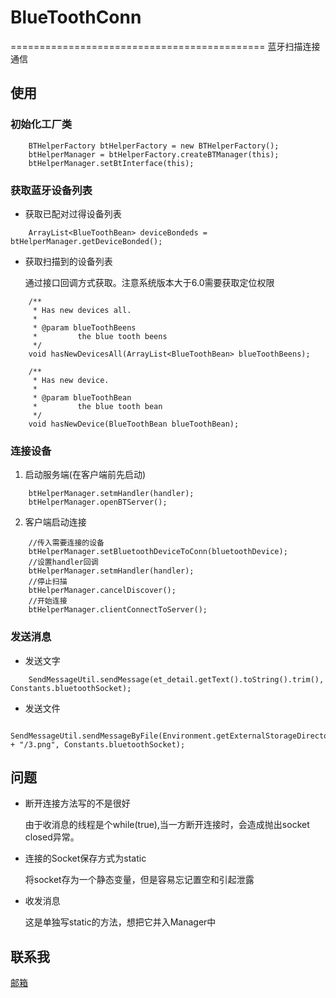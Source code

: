 # BlueToothConn
============================================
蓝牙扫描连接通信

## 使用
### 初始化工厂类
```
    BTHelperFactory btHelperFactory = new BTHelperFactory();
    btHelperManager = btHelperFactory.createBTManager(this);
    btHelperManager.setBtInterface(this);
```

### 获取蓝牙设备列表
- 获取已配对过得设备列表
```
    ArrayList<BlueToothBean> deviceBondeds = btHelperManager.getDeviceBonded();
```

- 获取扫描到的设备列表

    通过接口回调方式获取。注意系统版本大于6.0需要获取定位权限
```
    /**
     * Has new devices all.
     *
     * @param blueToothBeens
     *         the blue tooth beens
     */
    void hasNewDevicesAll(ArrayList<BlueToothBean> blueToothBeens);
    
    /**
     * Has new device.
     *
     * @param blueToothBean
     *         the blue tooth bean
     */
    void hasNewDevice(BlueToothBean blueToothBean);
```

### 连接设备
1.  启动服务端(在客户端前先启动)
```
    btHelperManager.setmHandler(handler);
    btHelperManager.openBTServer();
```
2.  客户端启动连接
```
    //传入需要连接的设备
    btHelperManager.setBluetoothDeviceToConn(bluetoothDevice);
    //设置handler回调
    btHelperManager.setmHandler(handler);
    //停止扫描
    btHelperManager.cancelDiscover();
    //开始连接
    btHelperManager.clientConnectToServer();
```

### 发送消息
- 发送文字
```
    SendMessageUtil.sendMessage(et_detail.getText().toString().trim(), Constants.bluetoothSocket);
```
- 发送文件
```
    SendMessageUtil.sendMessageByFile(Environment.getExternalStorageDirectory() + "/3.png", Constants.bluetoothSocket);
```

## 问题
- 断开连接方法写的不是很好 

  由于收消息的线程是个while(true),当一方断开连接时，会造成抛出socket closed异常。
  
- 连接的Socket保存方式为static

  将socket存为一个静态变量，但是容易忘记置空和引起泄露
  
- 收发消息

  这是单独写static的方法，想把它并入Manager中
  
## 联系我
  
[邮箱](mailto:603004002@qq.com)
